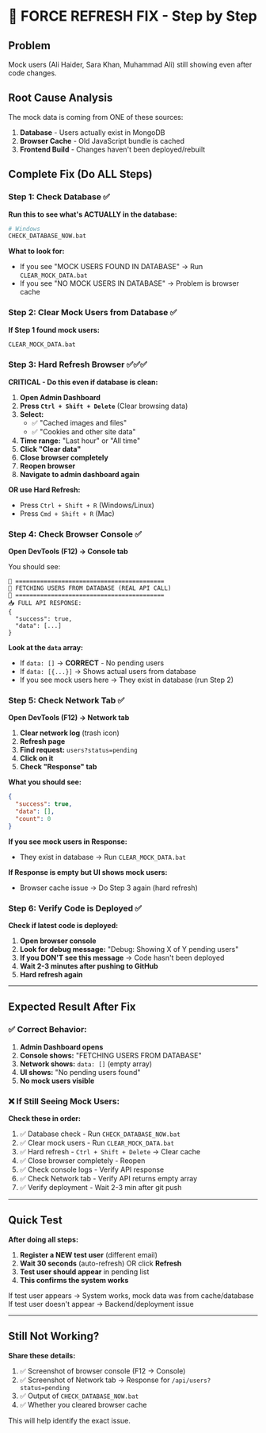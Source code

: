 # 🔧 FORCE REFRESH FIX - Step by Step

## Problem
Mock users (Ali Haider, Sara Khan, Muhammad Ali) still showing even after code changes.

## Root Cause Analysis

The mock data is coming from ONE of these sources:

1. **Database** - Users actually exist in MongoDB
2. **Browser Cache** - Old JavaScript bundle is cached
3. **Frontend Build** - Changes haven't been deployed/rebuilt

## Complete Fix (Do ALL Steps)

### Step 1: Check Database ✅
**Run this to see what's ACTUALLY in the database:**

```bash
# Windows
CHECK_DATABASE_NOW.bat
```

**What to look for:**
- If you see "MOCK USERS FOUND IN DATABASE" → Run `CLEAR_MOCK_DATA.bat`
- If you see "NO MOCK USERS IN DATABASE" → Problem is browser cache

### Step 2: Clear Mock Users from Database ✅
**If Step 1 found mock users:**

```bash
CLEAR_MOCK_DATA.bat
```

### Step 3: Hard Refresh Browser ✅✅✅
**CRITICAL - Do this even if database is clean:**

1. **Open Admin Dashboard**
2. **Press `Ctrl + Shift + Delete`** (Clear browsing data)
3. **Select:**
   - ✅ "Cached images and files"
   - ✅ "Cookies and other site data"
4. **Time range:** "Last hour" or "All time"
5. **Click "Clear data"**
6. **Close browser completely**
7. **Reopen browser**
8. **Navigate to admin dashboard again**

**OR use Hard Refresh:**
- Press `Ctrl + Shift + R` (Windows/Linux)
- Press `Cmd + Shift + R` (Mac)

### Step 4: Check Browser Console ✅
**Open DevTools (F12) → Console tab**

You should see:
```
🔄 ==========================================
🔄 FETCHING USERS FROM DATABASE (REAL API CALL)
🔄 ==========================================
📥 FULL API RESPONSE:
{
  "success": true,
  "data": [...]
}
```

**Look at the `data` array:**
- If `data: []` → **CORRECT** - No pending users
- If `data: [{...}]` → Shows actual users from database
- If you see mock users here → They exist in database (run Step 2)

### Step 5: Check Network Tab ✅
**Open DevTools (F12) → Network tab**

1. **Clear network log** (trash icon)
2. **Refresh page**
3. **Find request:** `users?status=pending`
4. **Click on it**
5. **Check "Response" tab**

**What you should see:**
```json
{
  "success": true,
  "data": [],
  "count": 0
}
```

**If you see mock users in Response:**
- They exist in database → Run `CLEAR_MOCK_DATA.bat`

**If Response is empty but UI shows mock users:**
- Browser cache issue → Do Step 3 again (hard refresh)

### Step 6: Verify Code is Deployed ✅
**Check if latest code is deployed:**

1. **Open browser console**
2. **Look for debug message:** "Debug: Showing X of Y pending users"
3. **If you DON'T see this message** → Code hasn't been deployed
4. **Wait 2-3 minutes after pushing to GitHub**
5. **Hard refresh again**

---

## Expected Result After Fix

### ✅ Correct Behavior:
1. **Admin Dashboard opens**
2. **Console shows:** "FETCHING USERS FROM DATABASE"
3. **Network shows:** `data: []` (empty array)
4. **UI shows:** "No pending users found"
5. **No mock users visible**

### ❌ If Still Seeing Mock Users:

**Check these in order:**

1. ✅ Database check - Run `CHECK_DATABASE_NOW.bat`
2. ✅ Clear mock users - Run `CLEAR_MOCK_DATA.bat` 
3. ✅ Hard refresh - `Ctrl + Shift + Delete` → Clear cache
4. ✅ Close browser completely - Reopen
5. ✅ Check console logs - Verify API response
6. ✅ Check Network tab - Verify API returns empty array
7. ✅ Verify deployment - Wait 2-3 min after git push

---

## Quick Test

**After doing all steps:**

1. **Register a NEW test user** (different email)
2. **Wait 30 seconds** (auto-refresh) OR click **Refresh**
3. **Test user should appear** in pending list
4. **This confirms the system works**

If test user appears → System works, mock data was from cache/database
If test user doesn't appear → Backend/deployment issue

---

## Still Not Working?

**Share these details:**

1. ✅ Screenshot of browser console (F12 → Console)
2. ✅ Screenshot of Network tab → Response for `/api/users?status=pending`
3. ✅ Output of `CHECK_DATABASE_NOW.bat`
4. ✅ Whether you cleared browser cache

This will help identify the exact issue.

